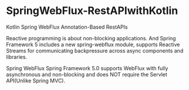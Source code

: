 # SpringWebFlux-RestAPIwithKotlin
Kotlin Spring WebFlux Annotation-Based RestAPIs

Reactive programming is about non-blocking applications. And Spring Framework 5 includes a new spring-webflux module, supports Reactive Streams for communicating backpressure across async components and libraries.


Spring WebFlux
Spring Framework 5.0 supports WebFlux with fully asynchronous and non-blocking and does NOT require the Servlet API(Unlike Spring MVC).
